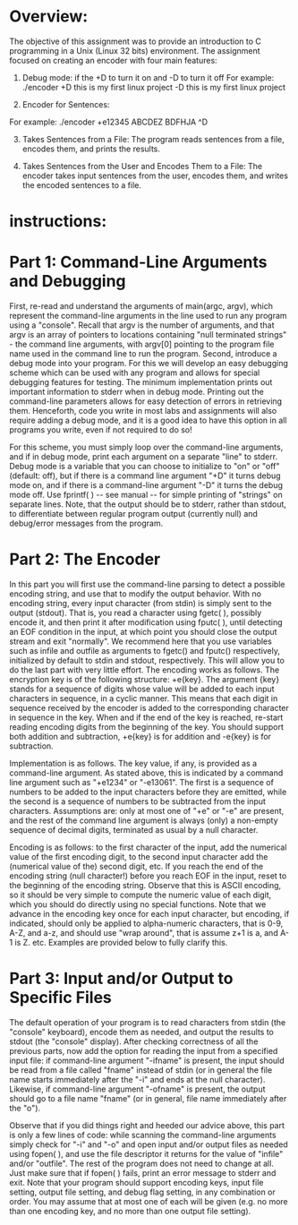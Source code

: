 # Overview:

The objective of this assignment was to provide an introduction to C programming in a Unix (Linux 32 bits) environment. The assignment focused on creating an encoder with four main features:

1. Debug mode: if the +D to turn it on and -D to turn it off
For example:
./encoder +D this is my first linux project -D
this is my first linux project

2. Encoder for Sentences:
   
For example:
./encoder +e12345
ABCDEZ
BDFHJA
^D

3. Takes Sentences from a File:
The program reads sentences from a file, encodes them, and prints the results.

4. Takes Sentences from the User and Encodes Them to a File:
The encoder takes input sentences from the user, encodes them, and writes the encoded sentences to a file.

# instructions:

# Part 1: Command-Line Arguments and Debugging
First, re-read and understand the arguments of main(argc, argv), which represent the command-line arguments in the line used to run any program using a "console". Recall that argv is the number of arguments, and that argv is an array of pointers to locations containing "null terminated strings" - the command line arguments, with argv[0] pointing to the program file name used in the command line to run the program.
Second, introduce a debug mode into your program. For this we will develop an easy debugging scheme which can be used with any program and allows for special debugging features for testing. The minimum implementation prints out important information to stderr when in debug mode. Printing out the command-line parameters allows for easy detection of errors in retrieving them. Henceforth, code you write in most labs and assignments will also require adding a debug mode, and it is a good idea to have this option in all programs you write, even if not required to do so!

For this scheme, you must simply loop over the command-line arguments, and if in debug mode, print each argument on a separate "line" to stderr. Debug mode is a variable that you can choose to initialize to "on" or "off" (default: off), but if there is a command line argument "+D" it turns debug mode on, and if there is a command-line argument "-D" it turns the debug mode off. Use fprintf( ) -- see manual -- for simple printing of "strings" on separate lines. Note, that the output should be to stderr, rather than stdout, to differentiate between regular program output (currently null) and debug/error messages from the program.

# Part 2: The Encoder
In this part you will first use the command-line parsing to detect a possible encoding string, and use that to modify the output behavior. With no encoding string, every input character (from stdin) is simply sent to the output (stdout). That is, you read a character using fgetc( ), possibly encode it, and then print it after modification using fputc( ), until detecting an EOF condition in the input, at which point you should close the output stream and exit "normally". We recommend here that you use variables such as infile and outfile as arguments to fgetc() and fputc() respectively, initialized by default to stdin and stdout, respectively. This will allow you to do the last part with very little effort.
The encoding works as follows. The encryption key is of the following structure: +e{key}. The argument {key} stands for a sequence of digits whose value will be added to each input characters in sequence, in a cyclic manner.
This means that each digit in sequence received by the encoder is added to the corresponding character in sequence in the key. When and if the end of the key is reached, re-start reading encoding digits from the beginning of the key. You should support both addition and subtraction, +e{key} is for addition and -e{key} is for subtraction.

Implementation is as follows. The key value, if any, is provided as a command-line argument. As stated above, this is indicated by a command line argument such as "+e1234" or "-e13061". The first is a sequence of numbers to be added to the input characters before they are emitted, while the second is a sequence of numbers to be subtracted from the input characters. Assumptions are: only at most one of "+e" or "-e" are present, and the rest of the command line argument is always (only) a non-empty sequence of decimal digits, terminated as usual by a null character.

Encoding is as follows: to the first character of the input, add the numerical value of the first encoding digit, to the second input character add the (numerical value of the) second digit, etc. If you reach the end of the encoding string (null character!) before you reach EOF in the input, reset to the beginning of the encoding string. Observe that this is ASCII encoding, so it should be very simple to compute the numeric value of each digit, which you should do directly using no special functions. Note that we advance in the encoding key once for each input character, but encoding, if indicated, should only be applied to alpha-numeric characters, that is 0-9, A-Z, and a-z, and should use "wrap around", that is assume z+1 is a, and A-1 is Z. etc. Examples are provided below to fully clarify this.

# Part 3: Input and/or Output to Specific Files
The default operation of your program is to read characters from stdin (the "console" keyboard), encode them as needed, and output the results to stdout (the "console" display). After checking correctness of all the previous parts, now add the option for reading the input from a specified input file: if command-line argument "-ifname" is present, the input should be read from a file called "fname" instead of stdin (or in general the file name starts immediately after the "-i" and ends at the null character). Likewise, if command-line argument "-ofname" is present, the output should go to a file name "fname" (or in general, file name immediately after the "o").

Observe that if you did things right and heeded our advice above, this part is only a few lines of code: while scanning the command-line arguments simply check for "-i" and "-o" and open input and/or output files as needed using fopen( ), and use the file descriptor it returns for the value of "infile" and/or "outfile". The rest of the program does not need to change at all. Just make sure that if fopen( ) fails, print an error message to stderr and exit. Note that your program should support encoding keys, input file setting, output file setting, and debug flag setting, in any combination or order. You may assume that at most one of each will be given (e.g. no more than one encoding key, and no more than one output file setting).

